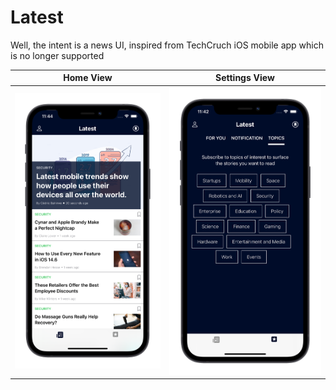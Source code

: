 # Latest
Well, the intent is a news UI, inspired from TechCruch iOS mobile app which is no longer supported

Home View                 |  Settings View
:-------------------------:|:-------------------------:
![](Screenshots/2.png)  |  ![](Screenshots/1.png)
